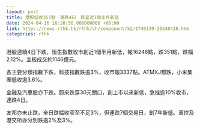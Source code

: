 ```yaml
---
layout: post
title: 港股低收351點　連跌4日　跌至近1個半月新低
date: 2024-04-16 16:20:50.000000000 +08:00
link: https://news.rthk.hk/rthk/ch/component/k2/1749139-20240416.htm
categories: rthk
---
```


港股連續4日下跌，恒生指數收市創近1個半月新低，報16248點，跌351點，跌幅2.12%。主板成交約1146億元。

各主要分類指數下跌，科技指數跌逾3%，收市報3337點。ATMXJ都跌，小米集團低收逾3.6%。

金融及汽車股亦下跌。蔚來跌穿30元關口，創上市以來新低，急挫逾10%收市，連跌4日。

友邦亦未止跌，全日跌幅收窄至不足3%，但連跌7個交易日，創7年新低。滙控及港交所亦分別跌逾2%及3%。
